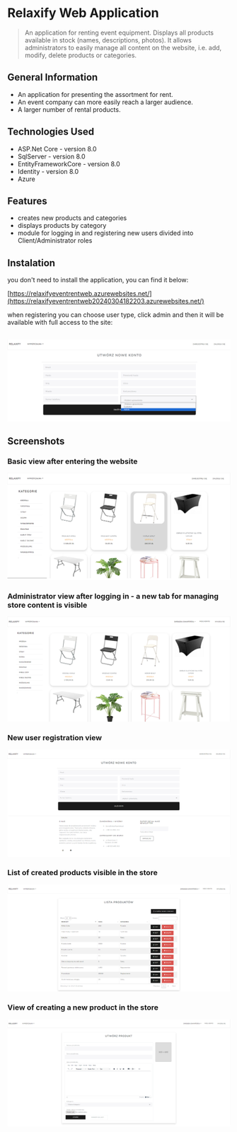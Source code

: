 # Relaxify Web Application

> An application for renting event equipment. Displays all products available in stock (names, descriptions, photos). It allows administrators to easily manage all content on the website, i.e. add, modify, delete products or categories.

## General Information
- An application for presenting the assortment for rent.
- An event company can more easily reach a larger audience.
- A larger number of rental products.


## Technologies Used
- ASP.Net Core - version 8.0
- SqlServer - version 8.0
- EntityFrameworkCore - version 8.0
- Identity - version 8.0
- Azure


## Features
- creates new products and categories
- displays products by category
- module for logging in and registering new users divided into Client/Administrator roles

## Instalation
you don't need to install the application, you can find it below:

[https://relaxifyeventrentweb.azurewebsites.net/](https://relaxifyeventrentweb20240304182203.azurewebsites.net/)

when registering you can choose user type, click admin and then it will be available with full access to the site:
##
![Relaxify](./Screenshots/rejestracja.png)



## Screenshots
### Basic view after entering the website
![Relaxify](./Screenshots/indexwithoutlogin.png)
### Administrator view after logging in - a new tab for managing store content is visible
![Relaxify](./Screenshots/RelaxifyIndex.png)
### New user registration view
![Relaxify](./Screenshots/createNewAccount.png)
### List of created products visible in the store
![Relaxify](./Screenshots/productList.png)
### View of creating a new product in the store
![Relaxify](./Screenshots/createnewProduct.png)





<!-- Optional -->
<!-- ## License -->
<!-- This project is open source and available under the [... License](). -->

<!-- You don't have to include all sections - just the one's relevant to your project -->
